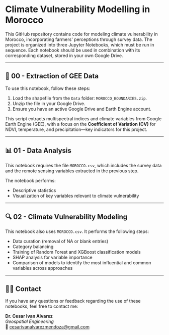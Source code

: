 
# Climate Vulnerability Modelling in Morocco

This GitHub repository contains code for modeling climate vulnerability in Morocco, incorporating farmers' perceptions through survey data. The project is organized into three Jupyter Notebooks, which must be run in sequence. Each notebook should be used in combination with its corresponding dataset, stored in your own Google Drive.

---

## 📁 00 - Extraction of GEE Data

To use this notebook, follow these steps:

1. Load the shapefile from the `Data` folder: `MOROCCO_BOUNDARIES.zip`.
2. Unzip the file in your Google Drive.
3. Ensure you have an active Google Drive and Earth Engine account.

This script extracts multispectral indices and climate variables from Google Earth Engine (GEE), with a focus on the **Coefficient of Variation (CV)** for NDVI, temperature, and precipitation—key indicators for this project.

---

## 📊 01 - Data Analysis

This notebook requires the file `MOROCCO.csv`, which includes the survey data and the remote sensing variables extracted in the previous step.

The notebook performs:

- Descriptive statistics
- Visualization of key variables relevant to climate vulnerability

---

## 🔍 02 - Climate Vulnerability Modeling

This notebook also uses `MOROCCO.csv`. It performs the following steps:

- Data curation (removal of NA or blank entries)
- Category balancing
- Training of Random Forest and XGBoost classification models
- SHAP analysis for variable importance
- Comparison of models to identify the most influential and common variables across approaches

---

## 🧑‍💻 Contact

If you have any questions or feedback regarding the use of these notebooks, feel free to contact me:

**Dr. Cesar Ivan Alvarez**  
*Geospatial Engineering*  
📧 cesarivanalvarezmendoza@gmail.com
